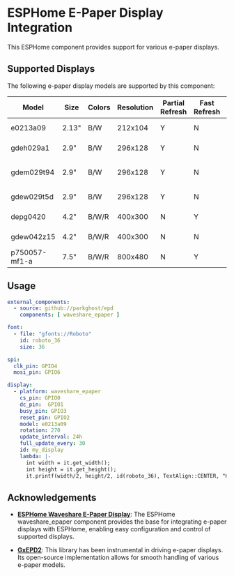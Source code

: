 # ESPHome E-Paper Display Integration

This ESPHome component provides support for various e-paper displays.

## Supported Displays

The following e-paper display models are supported by this component:

| Model         | Size  | Colors | Resolution | Partial Refresh | Fast Refresh | Tested                            | Useful for                 |
|---------------|-------|--------|------------|-----------------|--------------|-----------------------------------|----------------------------|
| e0213a09      | 2.13" | B/W    | 212x104    | Y               | N            | HINK-E0213A07-A1                  |                            |
| gdeh029a1     | 2.9"  | B/W    | 296x128    | Y               | N            | E029A01-FPCA-V2.0                 | Good Display GDEH029A1     |
| gdem029t94    | 2.9"  | B/W    | 296x128    | Y               | N            | Waveshare 2.9" V2 (FPC-7519rev.b) | Good Display GDEM029T94    |
| gdew029t5d    | 2.9"  | B/W    | 296x128    | Y               | N            | WFT0290CZ10 LW                    | Good Display GDEW029T5D    |
| depg0420      | 4.2"  | B/W/R  | 400x300    | N               | Y            | DEPG0420 (FPC-019)                | Good Display GDEY042Z98    |
| gdew042z15    | 4.2"  | B/W/R  | 400x300    | N               | N            | WFT0420CZ15 LW                    | Good Display GDEW042Z15    |
| p750057-mf1-a | 7.5"  | B/W/R  | 800x480    | N               | Y            | P750057-MF1-A                     | Good Display GDEY075Z08    |

## Usage
```yaml
external_components:
  - source: github://parkghost/epd
    components: [ waveshare_epaper ]

font:
  - file: "gfonts://Roboto"
    id: roboto_36
    size: 36

spi:
  clk_pin: GPIO4
  mosi_pin: GPIO6

display:
  - platform: waveshare_epaper
    cs_pin: GPIO0
    dc_pin:  GPIO1
    busy_pin: GPIO3
    reset_pin: GPIO2
    model: e0213a09
    rotation: 270
    update_interval: 24h
    full_update_every: 30
    id: my_display
    lambda: |-
      int width = it.get_width();
      int height = it.get_height();
      it.printf(width/2, height/2, id(roboto_36), TextAlign::CENTER, "Hello World!");
```

## Acknowledgements

- **[ESPHome Waveshare E-Paper Display](https://esphome.io/components/display/waveshare_epaper.html)**: The ESPHome waveshare_epaper component provides the base for integrating e-paper displays with ESPHome, enabling easy configuration and control of supported displays.

- **[GxEPD2](https://github.com/ZinggJM/GxEPD2)**: This library has been instrumental in driving e-paper displays. Its open-source implementation allows for smooth handling of various e-paper models.